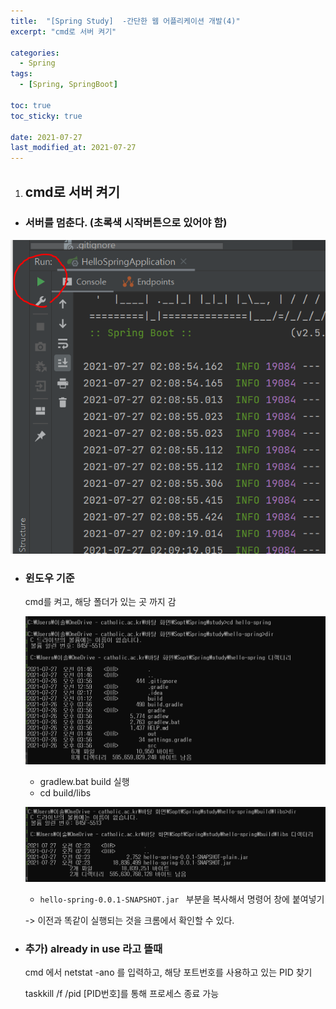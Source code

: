 ```yaml
---
title:  "[Spring Study]  -간단한 웹 어플리케이션 개발(4)"
excerpt: "cmd로 서버 켜기"

categories:
  - Spring
tags:
  - [Spring, SpringBoot]

toc: true
toc_sticky: true
 
date: 2021-07-27
last_modified_at: 2021-07-27
---
```

1. ## cmd로 서버 켜기
- ### 서버를 멈춘다. (초록색 시작버튼으로 있어야 함)

![image-20210727021808371](https://raw.githubusercontent.com/soleu/image_repo/main/img/image-20210727021808371.png)

- ### **윈도우 기준**

   cmd를 켜고, 해당 폴더가 있는 곳 까지 감

   ![image-20210727022645430](https://raw.githubusercontent.com/soleu/image_repo/main/img/image-20210727022645430.png)

   - gradlew.bat build 실행
   - cd build/libs

    ![image-20210727022805831](https://raw.githubusercontent.com/soleu/image_repo/main/img/image-20210727022805831.png)

    - `hello-spring-0.0.1-SNAPSHOT.jar ` 부분을 복사해서 명령어 창에 붙여넣기

    -> 이전과 똑같이 실행되는 것을 크롬에서 확인할 수 있다.

- ### 추가) already in use 라고 뜰때

    cmd 에서 netstat -ano 를 입력하고, 해당 포트번호를 사용하고 있는 PID 찾기

    taskkill /f /pid [PID번호]를 통해 프로세스 종료 가능
